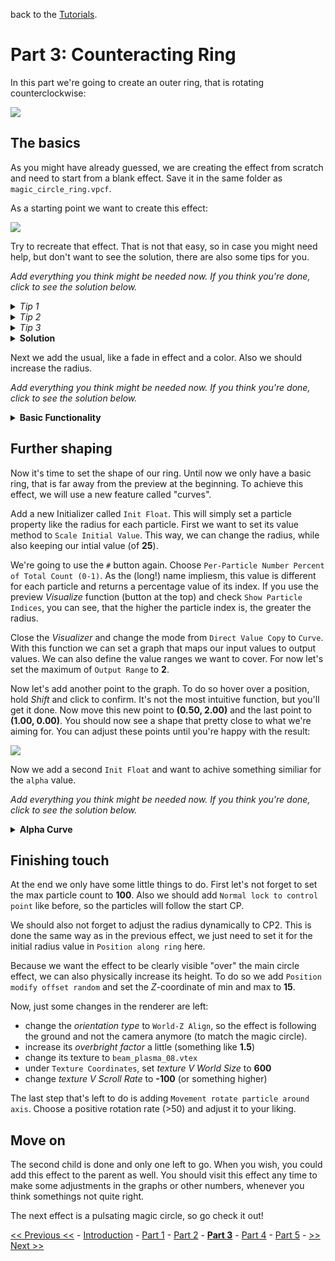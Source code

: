 back to the [Tutorials](../../Tutorials.md).

# Part 3: Counteracting Ring

In this part we're going to create an outer ring, that is rotating counterclockwise:

![](https://i.imgur.com/r22JsPe.gif)

## The basics

As you might have already guessed, we are creating the effect from scratch and need to start from a blank effect. Save it in the same folder as `magic_circle_ring.vpcf`.

As a starting point we want to create this effect:

![](https://i.imgur.com/u3ZGxfb.png)

Try to recreate that effect. That is not that easy, so in case you might need help, but don't want to see the solution, there are also some tips for you.

*Add everything you think might be needed now. If you think you're done, click to see the solution below.*

<details>
	<summary><i>Tip 1</i></summary>

a "Rope" might something that is close to what we need.

</details>

<details>
	<summary><i>Tip 2</i></summary>

the effect is emitted as a ring, we should look for something that does that.

</details>

<details>
	<summary><i>Tip 3</i></summary>

all particles seem to be "evenly spread" across the ring.

</details>

<details>
	<summary><b>Solution</b></summary>

 - use `Emit instantaneously` as Emitter
 - use `Position along ring` as positional Initialzer and set its initial radius to a bigger value, like **"200**
 - add a `Lifespan decay`
 - use `Render rope` as Renderer

`Render rope` takes a texture and tries to spread it evenly over all particles, so there are no seperate particles and instead one beam/rope. Use `/base_rope.vtex` as a texture. Also enable the option `Closed loop` to connect the first and last particle.

Don't forget to check `even distribution` in `Postion along ring` or else everything will be messy.

</details>

Next we add the usual, like a fade in effect and a color. Also we should increase the radius.

*Add everything you think might be needed now. If you think you're done, click to see the solution below.*

<details>
	<summary><b>Basic Functionality</b></summary>

- add `Color random` and choose two times the same color (matching your previously used colors) or change the color in the `Base Properties`
- add `Alpha fade in simple`
- add `Radius random` and choose two times the same value or change it in the `Base Properties`, set it to **25**

We won't need `Alpha fade out simple` for now, since we want to use another method later on.

Also set the operator end cap state of `Lifespan decay` to 1. This way the particles will never die, even if they exceed their lifespan. This is useful for testing and will be explained later on in this guide.

</details>

## Further shaping

Now it's time to set the shape of our ring. Until now we only have a basic ring, that is far away from the preview at the beginning. To achieve this effect, we will use a new feature called "curves".

Add a new Initializer called `Init Float`. This will simply set a particle property like the radius for each particle. First we want to set its value method to `Scale Initial Value`. This way, we can change the radius, while also keeping our intial value (of **25**).

We're going to use the `#` button again. Choose `Per-Particle Number Percent of Total Count (0-1)`. As the (long!) name impliesm, this value is different for each particle and returns a percentage value of its index. If you use the preview *Visualize* function (button at the top) and check `Show Particle Indices`, you can see, that the higher the particle index is, the greater the radius.

Close the *Visualizer* and change the mode from `Direct Value Copy` to `Curve`. With this function we can set a graph that maps our input values to output values. We can also define the value ranges we want to cover. For now let's set the maximum of `Output Range` to **2**.

Now let's add another point to the graph. To do so hover over a position, hold *Shift* and click to confirm. It's not the most intuitive function, but you'll get it done. Now move this new point to **(0.50, 2.00)** and the last point to **(1.00, 0.00)**. You should now see a shape that pretty close to what we're aiming for. You can adjust these points until you're happy with the result:

![](https://i.imgur.com/l9OweBz.png)

Now we add a second `Init Float` and want to achive something similiar for the `alpha` value.

*Add everything you think might be needed now. If you think you're done, click to see the solution below.*

<details>
	<summary><b>Alpha Curve</b></summary>

- set the value again to `Per-Particle Number Percent of Total Count (0-1)` and its mode to `Curve`. Leave all ranges at default.
- set the output field to `alpha`
- leave the value method at `Set Value`

It's also a good idea to adjust the curve a little further like here: 

![](https://i.imgur.com/l3X6u8y.png)

</details>

## Finishing touch

At the end we only have some little things to do. First let's not forget to set the max particle count to **100**. Also we should add `Normal lock to control point` like before, so the particles will follow the start CP.

We should also not forget to adjust the radius dynamically to CP2. This is done the same way as in the previous effect, we just need to set it for the initial radius value in `Position along ring` here.

Because we want the effect to be clearly visible "over" the main circle effect, we can also physically increase its height. To do so we add `Position modify offset random` and set the *Z*-coordinate of min and max to **15**.

Now, just some changes in the renderer are left:

- change the *orientation type* to `World-Z Align`, so the effect is following the ground and not the camera anymore (to match the magic circle).
- increase its *overbright factor* a little (something like **1.5**)
- change its texture to  `beam_plasma_08.vtex`
- under `Texture Coordinates`, set *texture V World Size* to **600**
- change *texture V Scroll Rate* to **-100** (or something higher)

The last step that's left to do is adding `Movement rotate particle around axis`. Choose a positive rotation rate (>50) and adjust it to your liking.

## Move on

The second child is done and only one left to go. When you wish, you could add this effect to the parent as well. You should visit this effect any time to make some adjustments in the graphs or other numbers, whenever you think somethings not quite right.

The next effect is a pulsating magic circle, so go check it out!

[<< Previous <<](./Part2.md) - [Introduction](./Introduction.md) - [Part 1](./Part1.md) - [Part 2](./Part2.md) - <b>[Part 3](#)</b> - [Part 4](./Part4.md) - [Part 5](./Part5.md) - [>> Next >>](./Part4.md)
